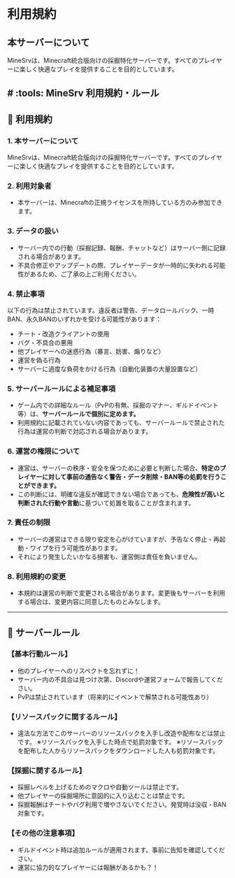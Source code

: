 # 利用規約
## 本サーバーについて
MineSrvは、Minecraft統合版向けの採掘特化サーバーです。すべてのプレイヤーに楽しく快適なプレイを提供することを目的としています。

## # :tools: MineSrv 利用規約・ルール
## :scroll: 利用規約
### 1. 本サーバーについて
MineSrvは、Minecraft統合版向けの採掘特化サーバーです。すべてのプレイヤーに楽しく快適なプレイを提供することを目的としています。

### 2. 利用対象者
- 本サーバーは、Minecraftの正規ライセンスを所持している方のみ参加できます。  

### 3. データの扱い
- サーバー内での行動（採掘記録、報酬、チャットなど）はサーバー側に記録される場合があります。  
- 不具合修正やアップデートの際、プレイヤーデータが一時的に失われる可能性があるため、ご了承の上ご利用ください。

### 4. 禁止事項
以下の行為は禁止されています。違反者は警告、データロールバック、一時BAN、永久BANのいずれかを受ける可能性があります：

- チート・改造クライアントの使用  
- バグ・不具合の悪用  
- 他プレイヤーへの迷惑行為（暴言、妨害、煽りなど）  
- 運営を偽る行為  
- サーバーに過度な負荷をかける行為（自動化装置の大量設置など）

### 5. サーバールールによる補足事項
- ゲーム内での詳細なルール（PvPの有無、採掘のマナー、ギルドイベント等）は、**サーバールールで個別に定めます。**  
- 利用規約に記載されていない内容であっても、サーバールールで禁止された行為は運営の判断で対応される場合があります。

### 6. 運営の権限について
- 運営は、サーバーの秩序・安全を保つために必要と判断した場合、**特定のプレイヤーに対して事前の通告なく警告・データ削除・BAN等の処罰を行うことができます。**  
- この判断には、明確な違反が確認できない場合であっても、**危険性が高いと判断された行動や言動**に基づいて処置を取ることが含まれます。

### 7. 責任の制限
- サーバーの運営はできる限り安定を心がけていますが、予告なく停止・再起動・ワイプを行う可能性があります。  
- それにより発生したいかなる損害も、運営側は責任を負いません。

### 8. 利用規約の変更
- 本規約は運営の判断で変更される場合があります。変更後もサーバーを利用する場合は、変更内容に同意したものとみなします。

---

## :wrench: サーバールール
### 【基本行動ルール】
- 他のプレイヤーへのリスペクトを忘れずに！
- サーバー内の不具合は見つけ次第、Discordや運営フォームで報告してください。
- PvPは禁止されています（将来的にイベントで解禁される可能性あり）

### 【リソースパックに関するルール】
- 違法な方法でこのサーバーのリソースパックを入手し改造や配布などは禁止です。
※リソースパックを入手した時点で処罰対象です。
※リソースパックを配布した人からリソースパックをダウンロードした人も処罰対象です。

### 【採掘に関するルール】
- 採掘レベルを上げるためのマクロや自動ツールは禁止です。
- 他プレイヤーの採掘場所に意図的に入り込むことは禁止です。
- 採掘報酬はチートやバグ利用で増やさないでください。発覚時は没収・BAN対象です。

### 【その他の注意事項】
- ギルドイベント時は追加ルールが適用されます。事前に告知を確認してください。
- 運営に協力的なプレイヤーには報酬があるかも？！
